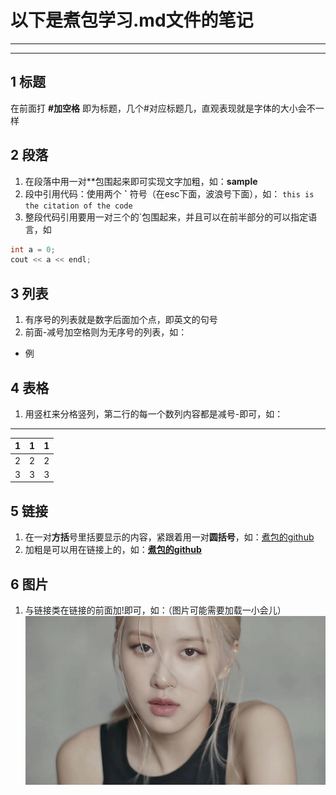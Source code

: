 # 以下是煮包学习.md文件的笔记
***
***
## 1 标题
在前面打 **#加空格** 即为标题，几个#对应标题几，直观表现就是字体的大小会不一样
## 2 段落
1. 在段落中用一对**包围起来即可实现文字加粗，如：**sample**
2. 段中引用代码：使用两个 **\`** 符号（在esc下面，波浪号下面），如：  `this is the citation of the code`
3. 整段代码引用要用一对三个的\`包围起来，并且可以在前半部分的可以指定语言，如
```c++
int a = 0;
cout << a << endl;
```
## 3 列表
1. 有序号的列表就是数字后面加个点，即英文的句号
2. 前面-减号加空格则为无序号的列表，如：
- 例
## 4 表格
1. 用竖杠来分格竖列，第二行的每一个数列内容都是减号-即可，如：
***
|1|1|1|
|-|-|-|
|2|2|2|
|3|3|3|
## 5 链接
1. 在一对**方括**号里括要显示的内容，紧跟着用一对**圆括号**，如：[煮包的github](https://github.com/heng-jack)
2. 加粗是可以用在链接上的，如：**[煮包的github](https://github.com/heng-jack)**
## 6 图片
1. 与链接类在链接的前面加!即可，如：（图片可能需要加载一小会儿） ![rosie](https://github.com/heng-jack/markdown_text_learning/blob/main/img/rose.png)
